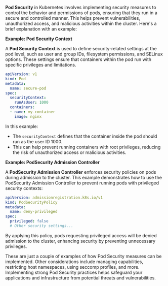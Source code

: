**Pod Security** in Kubernetes involves implementing security measures to control the behavior and permissions of pods, ensuring that they run in a secure and controlled manner. This helps prevent vulnerabilities, unauthorized access, and malicious activities within the cluster. Here's a brief explanation with an example:

**Example: Pod Security Context**

A **Pod Security Context** is used to define security-related settings at the pod level, such as user and group IDs, filesystem permissions, and SELinux options. These settings ensure that containers within the pod run with specific privileges and limitations.

```yaml
apiVersion: v1
kind: Pod
metadata:
  name: secure-pod
spec:
  securityContext:
    runAsUser: 1000
  containers:
  - name: my-container
    image: nginx
```

In this example:
- The `securityContext` defines that the container inside the pod should run as the user ID 1000.
- This can help prevent running containers with root privileges, reducing the risk of unauthorized access or malicious activities.

**Example: PodSecurity Admission Controller**

A **PodSecurity Admission Controller** enforces security policies on pods during admission to the cluster. This example demonstrates how to use the PodSecurity Admission Controller to prevent running pods with privileged security contexts:

```yaml
apiVersion: admissionregistration.k8s.io/v1
kind: PodSecurityPolicy
metadata:
  name: deny-privileged
spec:
  privileged: false
  # Other security settings...
```

By applying this policy, pods requesting privileged access will be denied admission to the cluster, enhancing security by preventing unnecessary privileges.

These are just a couple of examples of how Pod Security measures can be implemented. Other considerations include managing capabilities, restricting host namespaces, using seccomp profiles, and more. Implementing strong Pod Security practices helps safeguard your applications and infrastructure from potential threats and vulnerabilities.